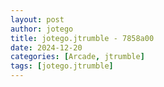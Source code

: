 ```yaml
---
layout: post
author: jotego
title: jotego.jtrumble - 7858a00
date: 2024-12-20
categories: [Arcade, jtrumble]
tags: [jotego.jtrumble]
---
```


